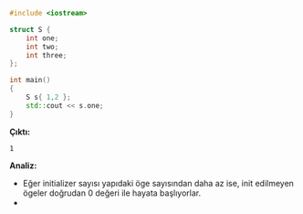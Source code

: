 ```CPP
#include <iostream>

struct S {
	int one;
	int two;
	int three;
};

int main()
{
	S s{ 1,2 };
	std::cout << s.one;
}
```
**Çıktı:**
```
1
```
**Analiz:**
- Eğer initializer sayısı yapıdaki öge sayısından daha az ise, init edilmeyen ögeler doğrudan 0 değeri ile hayata başlıyorlar.
- 



